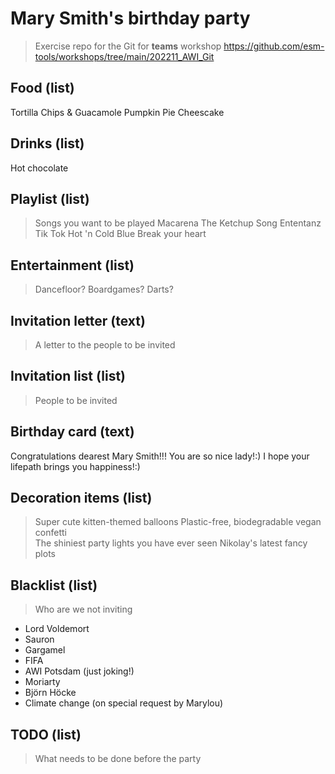 # Mary Smith's birthday party
> Exercise repo for the Git for **teams** workshop https://github.com/esm-tools/workshops/tree/main/202211_AWI_Git

## Food (list)
Tortilla Chips & Guacamole 
Pumpkin Pie Cheescake

## Drinks (list)
Hot chocolate

## Playlist (list)
> Songs you want to be played
Macarena
The Ketchup Song
Ententanz
Tik Tok
Hot 'n Cold
Blue
Break your heart

## Entertainment (list)
> Dancefloor? Boardgames? Darts?


## Invitation letter (text)
> A letter to the people to be invited


## Invitation list (list)
> People to be invited


## Birthday card (text)
Congratulations dearest Mary Smith!!!
You are so nice lady!:) I hope your lifepath brings you happiness!:) 

## Decoration items (list)
> Super cute kitten-themed balloons
> Plastic-free, biodegradable vegan confetti  
> The shiniest party lights you have ever seen
> Nikolay's latest fancy plots 

## Blacklist (list)
> Who are we not inviting
- Lord Voldemort
- Sauron
- Gargamel
- FIFA
- AWI Potsdam (just joking!)
- Moriarty
- Björn Höcke
- Climate change (on special request by Marylou)

## TODO (list)
> What needs to be done before the party


